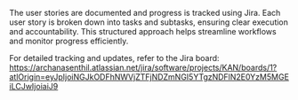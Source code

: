 The user stories are documented and progress is tracked using Jira. Each user story is broken down into tasks and subtasks, ensuring clear execution and accountability. This structured approach helps streamline workflows and monitor progress efficiently.

For detailed tracking and updates, refer to the Jira board: https://archanasenthil.atlassian.net/jira/software/projects/KAN/boards/1?atlOrigin=eyJpIjoiNGJkODFhNWVjZTFjNDZmNGI5YTgzNDFlN2E0YzM5MGEiLCJwIjoiaiJ9

